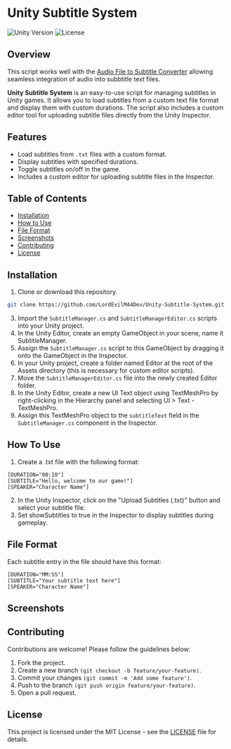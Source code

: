 # Unity Subtitle System
![Unity Version](https://img.shields.io/badge/unity-2020.3%2B-blue.svg) ![License](https://img.shields.io/badge/license-MIT-green.svg)

## Overview

This script works well with the [Audio File to Subtitle Converter](https://github.com/LordEvilM44Dev/Audio-File-to-Subtitle-Converter.git) allowing seamless integration of audio into subbtitle text files.

**Unity Subtitle System** is an easy-to-use script for managing subtitles in Unity games. It allows you to load subtitles from a custom text file format and display them with custom durations. The script also includes a custom editor tool for uploading subtitle files directly from the Unity Inspector.

## Features

- Load subtitles from `.txt` files with a custom format.
- Display subtitles with specified durations.
- Toggle subtitles on/off in the game.
- Includes a custom editor for uploading subtitle files in the Inspector.

## Table of Contents

- [Installation](#installation)
- [How to Use](#how-to-use)
- [File Format](#file-format)
- [Screenshots](#screenshots)
- [Contributing](#contributing)
- [License](#license)

## Installation

1. Clone or download this repository.

```bash
git clone https://github.com/LordEvilM44Dev/Unity-Subtitle-System.git
```

3. Import the `SubtitleManager.cs` and `SubtitleManagerEditor.cs` scripts into your Unity project.
4. In the Unity Editor, create an empty GameObject in your scene, name it SubtitleManager.
5. Assign the `SubtitleManager.cs` script to this GameObject by dragging it onto the GameObject in the Inspector.
6. In your Unity project, create a folder named Editor at the root of the Assets directory (this is necessary for custom editor scripts).
7. Move the `SubtitleManagerEditor.cs`  file into the newly created Editor folder.
8. In the Unity Editor, create a new UI Text object using TextMeshPro by right-clicking in the Hierarchy panel and selecting UI > Text - TextMeshPro.
9. Assign this TextMeshPro object to the `subtitleText` field in the `SubtitleManager.cs` component in the Inspector.

## How To Use
1. Create a .txt file with the following format:

```
[DURATION="00:10"]
[SUBTITLE="Hello, welcome to our game!"]
[SPEAKER="Character Name"]
```

2. In the Unity Inspector, click on the "Upload Subtitles (.txt)" button and select your subtitle file.
3. Set showSubtitles to true in the Inspector to display subtitles during gameplay.

## File Format
Each subtitle entry in the file should have this format:
```
[DURATION="MM:SS"]
[SUBTITLE="Your subtitle text here"]
[SPEAKER="Character Name"]
```

## Screenshots

## Contributing
Contributions are welcome! Please follow the guidelines below:
1. Fork the project.
2. Create a new branch ```(git checkout -b feature/your-feature)```.
3. Commit your changes ```(git commit -m 'Add some feature')```.
4. Push to the branch ```(git push origin feature/your-feature)```.
5. Open a pull request.

## License
This project is licensed under the MIT License - see the [LICENSE](LICENSE) file for details.
